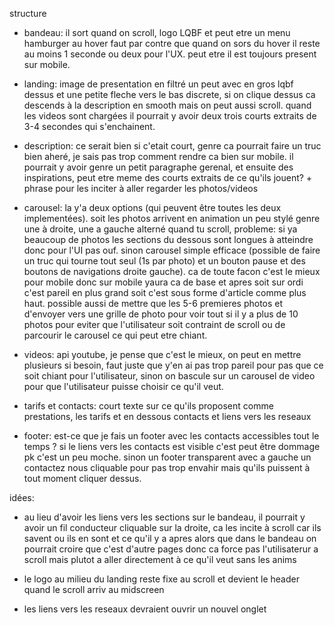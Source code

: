 

structure

- bandeau: il sort quand on scroll, logo LQBF et peut etre un menu hamburger au hover faut par contre que quand on sors du hover il reste au moins 1 seconde ou deux pour l'UX. peut etre il est toujours present sur mobile.

- landing: image de presentation en filtré un peut avec en gros lqbf dessus et une petite fleche vers le  bas discrete, si on clique dessus ca descends à la description en smooth mais on peut aussi scroll. quand les videos sont chargées il pourrait y avoir deux trois courts extraits de 3-4 secondes qui s'enchainent.

- description: ce serait bien si c'etait court, genre ca pourrait faire un truc bien aheré, je sais pas trop comment rendre ca bien sur mobile. il pourrait y avoir genre un petit paragraphe gerenal, et ensuite des inspirations, peut etre meme des courts extraits de ce qu'ils jouent? + phrase pour les inciter à aller regarder les photos/videos

- carousel: la y'a deux options (qui peuvent être toutes les deux implementées). soit les photos arrivent en animation un peu stylé genre une à droite, une a gauche alterné quand tu scroll, probleme: si ya beaucoup de photos les sections du dessous sont longues à atteindre donc pour l'UI pas ouf. sinon carousel simple efficace (possible de faire un truc qui tourne tout seul (1s par photo) et un bouton pause et des boutons de navigations droite gauche). ca de toute facon c'est le mieux pour mobile donc sur mobile yaura ca de base et apres soit sur ordi c'est pareil en plus grand soit c'est sous forme d'article comme plus haut. possible aussi de mettre que les 5-6 premieres photos et d'envoyer vers une grille de photo pour voir tout si il y a plus de 10 photos pour eviter que l'utilisateur soit contraint de scroll ou de parcourir le carousel ce qui peut etre chiant.

- videos: api youtube, je pense que c'est le mieux, on peut en mettre plusieurs si besoin, faut juste que y'en ai pas trop pareil pour pas que ce soit chiant pour l'utilisateur, sinon on bascule sur un carousel de video pour que l'utilisateur puisse choisir ce qu'il veut.

- tarifs et contacts: court texte sur ce qu'ils proposent comme prestations, les tarifs et en dessous contacts et liens vers les reseaux

- footer: est-ce que je fais un footer avec les contacts accessibles tout le temps ? si le liens vers les contacts est visible c'est peut être dommage pk c'est un peu moche. sinon un footer transparent avec a gauche un contactez nous cliquable pour pas trop envahir mais qu'ils puissent à tout moment cliquer dessus.


idées: 

- au lieu d'avoir les liens vers les sections sur le bandeau, il pourrait y avoir un fil conducteur cliquable sur la droite, ca les incite à scroll car ils savent ou ils en sont et ce qu'il y a apres alors que dans le bandeau on pourrait croire que c'est d'autre pages donc ca force pas l'utilisaterur a scroll mais plutot a aller directement à ce qu'il veut sans les anims

- le logo au milieu du landing reste fixe au scroll et devient le header quand le scroll arriv au midscreen

- les liens vers les reseaux devraient ouvrir un nouvel onglet